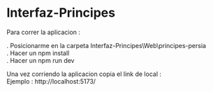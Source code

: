 # Interfaz-Principes
Para correr la aplicacion : 

. Posicionarme en la carpeta Interfaz-Principes\Web\principes-persia <br>
. Hacer un npm install <br>
. Hacer un npm run dev <br>

Una vez corriendo la aplicacion copia el link de local : <br>
Ejemplo : http://localhost:5173/<br>
